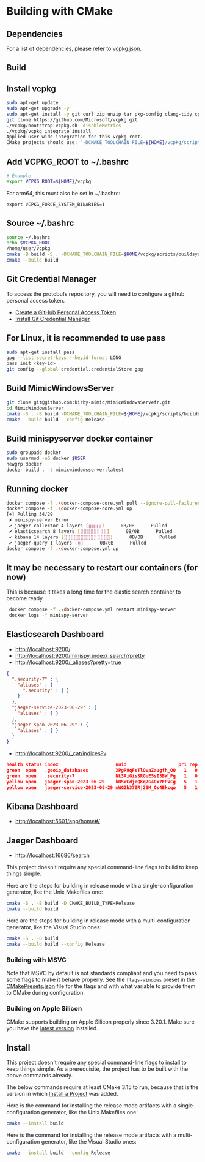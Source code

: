 # Building with CMake

## Dependencies

For a list of dependencies, please refer to [vcpkg.json](vcpkg.json).

## Build

## Install vcpkg
```sh
sudo apt-get update
sudo apt-get upgrade -y
sudo apt-get install -y git curl zip unzip tar pkg-config clang-tidy cppcheck cmake build-essential ninja-build
git clone https://github.com/Microsoft/vcpkg.git
./vcpkg/bootstrap-vcpkg.sh -disableMetrics
./vcpkg/vcpkg integrate install
Applied user-wide integration for this vcpkg root.
CMake projects should use: "-DCMAKE_TOOLCHAIN_FILE=${HOME}/vcpkg/scripts/buildsystems/vcpkg.cmake"
```

## Add VCPKG_ROOT to ~/.bashrc
```sh
# Example
export VCPKG_ROOT=${HOME}/vcpkg
```
For arm64, this must also be set in ~/.bashrc:
```
export VCPKG_FORCE_SYSTEM_BINARIES=1
```
## Source ~/.bashrc
```sh
source ~/.bashrc
echo $VCPKG_ROOT
/home/user/vcpkg
cmake -B build -S . -DCMAKE_TOOLCHAIN_FILE=$HOME/vcpkg/scripts/buildsystems/vcpkg.cmake
cmake --build build
```

## Git Credential Manager
To access the protobufs repository, you will need to configure a github personal access token.
- [Create a GitHub Personal Access Token](https://docs.github.com/en/authentication/keeping-your-account-and-data-secure/managing-your-personal-access-tokens)
- [Install Git Credential Manager](https://github.com/git-ecosystem/git-credential-manager/blob/release/docs/install.md)

## For Linux, it is recommended to use pass
```sh
sudo apt-get install pass
gpg --list-secret-keys --keyid-format LONG
pass init <key-id>
git config --global credential.credentialStore gpg
```

## Build MimicWindowsServer
```sh
git clone git@github.com:kirby-mimic/MimicWindowsServefr.git
cd MimicWindowsServer
cmake -S . -B build -DCMAKE_TOOLCHAIN_FILE=${HOME}/vcpkg/scripts/buildsystems/vcpkg.cmake --preset=ci-ubuntu
cmake --build build --config Release
```

## Build minispyserver docker container
```sh
sudo groupadd docker
sudo usermod -aG docker $USER
newgrp docker
docker build . -t mimicwindowsserver:latest
```

## Running docker
```sh
docker compose -f .\docker-compose-core.yml pull --ignore-pull-failures
docker compose -f .\docker-compose-core.yml up
[+] Pulling 34/29
 ✘ minispy-server Error                                                                                                                                                                                                         1.3s
 ✔ jaeger-collector 4 layers [⣿⣿⣿⣿]      0B/0B      Pulled                                                                                                                                                                      8.0s
 ✔ elasticsearch 8 layers [⣿⣿⣿⣿⣿⣿⣿⣿]      0B/0B      Pulled                                                                                                                                                                     9.8s
 ✔ kibana 14 layers [⣿⣿⣿⣿⣿⣿⣿⣿⣿⣿⣿⣿⣿⣿]      0B/0B      Pulled                                                                                                                                                                    15.8s
 ✔ jaeger-query 1 layers [⣿]      0B/0B      Pulled                                                                                                                                                                             7.8s
docker compose -f .\docker-compose.yml up
```

## It may be necessary to restart our containers (for now)
This is because it takes a long time for the elastic search container to become ready.
```sh
 docker compose -f .\docker-compose.yml restart minispy-server
 docker logs -f minispy-server
```

## Elasticsearch Dashboard 
- [http://localhost:9200/](http://localhost:9200/)
- [http://localhost:9200/minispy_index/_search?pretty](http://localhost:9200/minispy_index/_search?pretty)
- [http://localhost:9200/_aliases?pretty=true](http://localhost:9200/_aliases?pretty=true)
```json
{
  ".security-7" : {
    "aliases" : {
      ".security" : { }
    }
  },
  "jaeger-service-2023-06-29" : {
    "aliases" : { }
  },
  "jaeger-span-2023-06-29" : {
    "aliases" : { }
  }
}
```

- [http://localhost:9200/_cat/indices?v](http://localhost:9200/_cat/indices?v)
```json
health status index                     uuid                   pri rep docs.count docs.deleted store.size pri.store.size
green  open   .geoip_databases          XPgR9qFsTlOvaZaugfh_OQ   1   0         42            0       40mb           40mb
green  open   .security-7               Nk3AiGisSRGuE5sI3BW_Pg   1   0          7            0     25.6kb         25.6kb
yellow open   jaeger-span-2023-06-29    kBSWCdjeQKq7G4Dx7FPVCg   5   1       1902            0      210kb          210kb
yellow open   jaeger-service-2023-06-29 mWG2b37ZRj2SM_Os4Ekcqw   5   1          2            0      8.5kb          8.5kb
```

## Kibana Dashboard 
- [http://localhost:5601/app/home#/](http://localhost:5601/app/home#/)

## Jaeger Dashboard
- [http://localhost:16686/search](http://localhost:16686/search)

This project doesn't require any special command-line flags to build to keep
things simple.

Here are the steps for building in release mode with a single-configuration
generator, like the Unix Makefiles one:

```sh
cmake -S . -B build -D CMAKE_BUILD_TYPE=Release
cmake --build build
```

Here are the steps for building in release mode with a multi-configuration
generator, like the Visual Studio ones:

```sh
cmake -S . -B build
cmake --build build --config Release
```

### Building with MSVC

Note that MSVC by default is not standards compliant and you need to pass some
flags to make it behave properly. See the `flags-windows` preset in the
[CMakePresets.json](CMakePresets.json) file for the flags and with what
variable to provide them to CMake during configuration.

### Building on Apple Silicon

CMake supports building on Apple Silicon properly since 3.20.1. Make sure you
have the [latest version][1] installed.

## Install

This project doesn't require any special command-line flags to install to keep
things simple. As a prerequisite, the project has to be built with the above
commands already.

The below commands require at least CMake 3.15 to run, because that is the
version in which [Install a Project][2] was added.

Here is the command for installing the release mode artifacts with a
single-configuration generator, like the Unix Makefiles one:

```sh
cmake --install build
```

Here is the command for installing the release mode artifacts with a
multi-configuration generator, like the Visual Studio ones:

```sh
cmake --install build --config Release
```

[1]: https://cmake.org/download/
[2]: https://cmake.org/cmake/help/latest/manual/cmake.1.html#install-a-project
